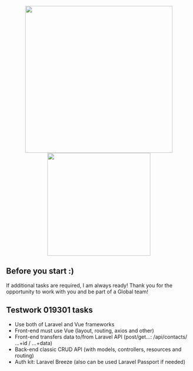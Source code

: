 <p align="center"><a href="https://laravel.com" target="_blank"><img src="https://raw.githubusercontent.com/laravel/art/master/logo-lockup/5%20SVG/2%20CMYK/1%20Full%20Color/laravel-logolockup-cmyk-red.svg" width="400"></a><a href="https://vuejs.com" target="_blank"><img src="https://blog.skillfactory.ru/wp-content/uploads/2021/12/logo-vuejs-9686556.png" width="280"></a></p>

## Before you start :)
If additional tasks are required, I am always ready! Thank you for the opportunity to work with you and be part of a Global team!

## Testwork 019301 tasks
- Use both of Laravel and Vue frameworks
- Front-end must use Vue (layout, routing, axios and other)
- Front-end transfers data to/from Laravel API (post/get...: /api/contacts/ ...+id / ...+data)
- Back-end classic CRUD API (with models, controllers, resources and routing)
- Auth kit: Laravel Breeze (also can be used Laravel Passport if needed)

